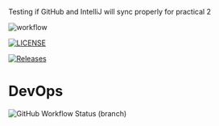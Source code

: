 Testing if GitHub and IntelliJ will sync properly for practical 2

![workflow](https://github.com/jr33456/devops/actions/workflows/main.yml/badge.svg)

[![LICENSE](https://img.shields.io/github/license/jr33456/devops.svg?style=flat-square)](https://github.com/<github-username>/devops/blob/master/LICENSE)

[![Releases](https://img.shields.io/github/release/jr33456/devops/all.svg?style=flat-square)](https://github.com/<github-username>/devops/releases)

# DevOps
![GitHub Workflow Status (branch)](https://img.shields.io/github/workflow/status/jr33456/devops/A%20workflow%20for%20my%20Hello%20World%20App/develop?style=flat-square)
